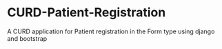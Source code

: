 # CURD-Patient-Registration

A CURD application for Patient registration in the Form type using django and bootstrap
